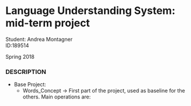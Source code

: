 # Language Understanding System: mid-term project

Student: Andrea Montagner  
ID:189514

Spring 2018


### DESCRIPTION
              
* Base Project: 
  * Words_Concept -> First part of the project, used as baseline for the others. Main operations are:
  
    
